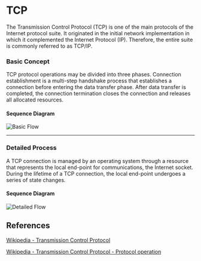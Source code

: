 TCP
===

The Transmission Control Protocol (TCP) is one of the main protocols of the Internet protocol suite. It originated in the initial network implementation in which it complemented the Internet Protocol (IP). Therefore, the entire suite is commonly referred to as TCP/IP. 

### Basic Concept

TCP protocol operations may be divided into three phases. Connection establishment is a multi-step handshake process that establishes a connection before entering the data transfer phase. After data transfer is completed, the connection termination closes the connection and releases all allocated resources.

#### Sequence Diagram

![Basic Flow](https://www.plantuml.com/plantuml/proxy?src=https://raw.githubusercontent.com/yidas/web-service-principles/main/tcp/basic-flow.plantuml)

---

### Detailed Process

A TCP connection is managed by an operating system through a resource that represents the local end-point for communications, the Internet socket. During the lifetime of a TCP connection, the local end-point undergoes a series of state changes.

#### Sequence Diagram

![Detailed Flow](https://www.plantuml.com/plantuml/proxy?src=https://raw.githubusercontent.com/yidas/web-service-principles/main/tcp/detailed-flow.plantuml)

References
----------

[Wikipedia - Transmission Control Protocol](https://en.wikipedia.org/wiki/Transmission_Control_Protocol)

[Wikipedia - Transmission Control Protocol - Protocol operation](https://en.wikipedia.org/wiki/Transmission_Control_Protocol#Protocol_operation)
